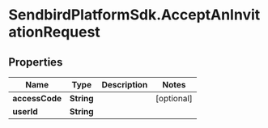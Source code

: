 # SendbirdPlatformSdk.AcceptAnInvitationRequest

## Properties

Name | Type | Description | Notes
------------ | ------------- | ------------- | -------------
**accessCode** | **String** |  | [optional] 
**userId** | **String** |  | 


